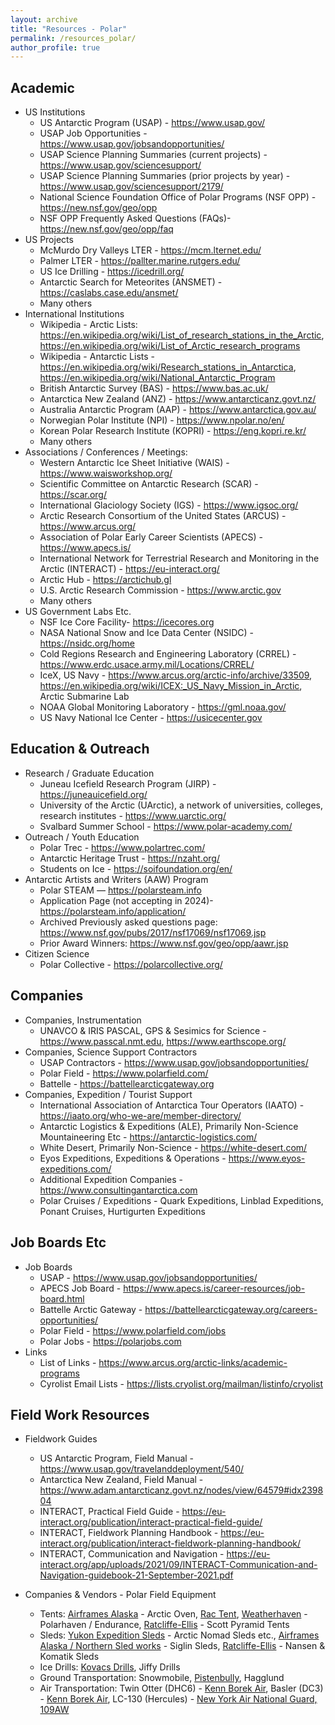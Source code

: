 ```yaml
---
layout: archive
title: "Resources - Polar"
permalink: /resources_polar/
author_profile: true
---
```


## Academic
- US Institutions
	- US Antarctic Program (USAP) - https://www.usap.gov/
	- USAP Job Opportunities - https://www.usap.gov/jobsandopportunities/
	- USAP Science Planning Summaries (current projects) - https://www.usap.gov/sciencesupport/
	- USAP Science Planning Summaries (prior projects by year) - https://www.usap.gov/sciencesupport/2179/
  - National Science Foundation Office of Polar Programs (NSF OPP) - https://new.nsf.gov/geo/opp 
  - NSF OPP Frequently Asked Questions (FAQs)- https://new.nsf.gov/geo/opp/faq
- US Projects
  - McMurdo Dry Valleys LTER - https://mcm.lternet.edu/
  - Palmer LTER - https://pallter.marine.rutgers.edu/
  - US Ice Drilling - https://icedrill.org/
  - Antarctic Search for Meteorites (ANSMET) - https://caslabs.case.edu/ansmet/
  - Many others
- International Institutions
  - Wikipedia - Arctic Lists: https://en.wikipedia.org/wiki/List_of_research_stations_in_the_Arctic, https://en.wikipedia.org/wiki/List_of_Arctic_research_programs
  - Wikipedia - Antarctic Lists - https://en.wikipedia.org/wiki/Research_stations_in_Antarctica, https://en.wikipedia.org/wiki/National_Antarctic_Program
  - British Antarctic Survey (BAS) - https://www.bas.ac.uk/
  - Antarctica New Zealand (ANZ) - https://www.antarcticanz.govt.nz/
  - Australia Antarctic Program (AAP) - https://www.antarctica.gov.au/
  - Norwegian Polar Institute (NPI) - https://www.npolar.no/en/
  - Korean Polar Research Institute (KOPRI) - https://eng.kopri.re.kr/
  - Many others
- Associations / Conferences / Meetings: 
  - Western Antarctic Ice Sheet Initiative (WAIS) - https://www.waisworkshop.org/
  - Scientific Committee on Antarctic Research (SCAR) - https://scar.org/
  - International Glaciology Society (IGS) - https://www.igsoc.org/
  - Arctic Research Consortium of the United States (ARCUS) - https://www.arcus.org/
  - Association of Polar Early Career Scientists (APECS) - https://www.apecs.is/ 
  - International Network for Terrestrial Research and Monitoring in the Arctic (INTERACT) - https://eu-interact.org/
  - Arctic Hub - https://arctichub.gl
  - U.S. Arctic Research Commission - https://www.arctic.gov
  - Many others
- US Government Labs Etc.
	- NSF Ice Core Facility- https://icecores.org
  - NASA National Snow and Ice Data Center (NSIDC) - https://nsidc.org/home
  - Cold Regions Research and Engineering Laboratory (CRREL) - https://www.erdc.usace.army.mil/Locations/CRREL/
  - IceX, US Navy - https://www.arcus.org/arctic-info/archive/33509, https://en.wikipedia.org/wiki/ICEX:_US_Navy_Mission_in_Arctic, Arctic Submarine Lab 
  - NOAA Global Monitoring Laboratory - https://gml.noaa.gov/
  - US Navy National Ice Center - https://usicecenter.gov


## Education & Outreach
- Research / Graduate Education
  - Juneau Icefield Research Program (JIRP) - https://juneauicefield.org/
  - University of the Arctic (UArctic), a network of universities, colleges, research institutes - https://www.uarctic.org/
  - Svalbard Summer School - https://www.polar-academy.com/
- Outreach / Youth Education
  - Polar Trec - https://www.polartrec.com/
  - Antarctic Heritage Trust - https://nzaht.org/
  - Students on Ice - https://soifoundation.org/en/
- Antarctic Artists and Writers (AAW) Program
  - Polar STEAM — https://polarsteam.info
  - Application Page (not accepting in 2024)- https://polarsteam.info/application/
  - Archived Previously asked questions page: https://www.nsf.gov/pubs/2017/nsf17069/nsf17069.jsp
  - Prior Award Winners: https://www.nsf.gov/geo/opp/aawr.jsp
- Citizen Science
	- Polar Collective - https://polarcollective.org/

## Companies
- Companies, Instrumentation 
  - UNAVCO & IRIS PASCAL, GPS & Sesimics for Science - https://www.passcal.nmt.edu, https://www.earthscope.org/
- Companies, Science Support Contractors
  - USAP Contractors - https://www.usap.gov/jobsandopportunities/
  - Polar Field - https://www.polarfield.com/
  - Battelle - https://battellearcticgateway.org
- Companies, Expedition / Tourist Support
  - International Association of Antarctica Tour Operators (IAATO) - https://iaato.org/who-we-are/member-directory/
  - Antarctic Logistics & Expeditions (ALE), Primarily Non-Science Mountaineering Etc - https://antarctic-logistics.com/
  - White Desert, Primarily Non-Science - https://white-desert.com/
  - Eyos Expeditions, Expeditions & Operations - https://www.eyos-expeditions.com/
  - Additional Expedition Companies - https://www.consultingantarctica.com
  - Polar Cruises / Expeditions - Quark Expeditions, Linblad Expeditions, Ponant Cruises, Hurtigurten Expeditions


## Job Boards Etc
- Job Boards
  - USAP - https://www.usap.gov/jobsandopportunities/
  - APECS Job Board - https://www.apecs.is/career-resources/job-board.html
  - Battelle Arctic Gateway - https://battellearcticgateway.org/careers-opportunities/
  - Polar Field - https://www.polarfield.com/jobs
  - Polar Jobs - https://polarjobs.com
- Links
  - List of Links - https://www.arcus.org/arctic-links/academic-programs
  - Cyrolist Email Lists - https://lists.cryolist.org/mailman/listinfo/cryolist



## Field Work Resources
- Fieldwork Guides
	- US Antarctic Program, Field Manual - https://www.usap.gov/travelanddeployment/540/
	- Antarctica New Zealand, Field Manual - https://www.adam.antarcticanz.govt.nz/nodes/view/64579#idx239804
	- INTERACT, Practical Field Guide - https://eu-interact.org/publication/interact-practical-field-guide/
	- INTERACT, Fieldwork Planning Handbook - https://eu-interact.org/publication/interact-fieldwork-planning-handbook/
	- INTERACT, Communication and Navigation - https://eu-interact.org/app/uploads/2021/09/INTERACT-Communication-and-Navigation-guidebook-21-September-2021.pdf

- Companies & Vendors - Polar Field Equipment
	* Tents: [Airframes Alaska](https://www.airframesalaska.com) - Arctic Oven, [Rac Tent](https://www.ractent.com), [Weatherhaven](https://www.weatherhaven.com/) - Polarhaven / Endurance, [Ratcliffe-Ellis](http://www.ratcliffe-ellis.com/) - Scott Pyramid Tents
	* Sleds: [Yukon Expedition Sleds](https://www.yukonsleds.com) - Arctic Nomad Sleds etc., [Airframes Alaska / Northern Sled works](https://www.airframesalaska.com) - Siglin Sleds, [Ratcliffe-Ellis](http://www.ratcliffe-ellis.com/) - Nansen & Komatik Sleds
	* Ice Drills: [Kovacs Drills](https://kovacsicedrillingequipment.com), Jiffy Drills
	* Ground Transportation: Snowmobile, [Pistenbully](https://www.pistenbully.com/), Hagglund
	* Air Transportation: Twin Otter (DHC6) - [Kenn Borek Air](https://borekair.com/), Basler (DC3) - [Kenn Borek Air](https://borekair.com/), LC-130 (Hercules) - [New York Air National Guard, 109AW](https://en.wikipedia.org/wiki/109th_Airlift_Wing)

<!---

To Add

- Misc	
- Polar robotics: 
	- Icefin
	- Autosub
	- Huggin
	- UC Davis
	- Orpheus
	- Nereid
	- DFKI Deep Leng https://robotik.dfki-bremen.de/en/research/robot-systems/deepleng

https://polar.ucsd.edu/

.............
Shoul Already Be Included -- Double Check
	* Tents: [Airframes Alaska](https://www.airframesalaska.com) - Arctic Oven, [Rac Tent](https://www.ractent.com), [Weatherhaven](https://www.weatherhaven.com/) - Polarhaven / Endurance, [Ratcliffe-Ellis](http://www.ratcliffe-ellis.com/) - Scott Pyramid Tents
	* Sleds: [Yukon Expedition Sleds](https://www.yukonsleds.com) - Arctic Nomad Sleds etc., [Airframes Alaska / Northern Sled works](https://www.airframesalaska.com) - Siglin Sleds, [Ratcliffe-Ellis](http://www.ratcliffe-ellis.com/) - Nansen & Komatik Sleds
	* Ice Drills: [Kovacs Drills](https://kovacsicedrillingequipment.com), Jiffy Drills
	* Ground Transportation: Snowmobile, [Pistenbully](https://www.pistenbully.com/), Hagglund
	* Air Transportation: Twin Otter (DHC6) - [Kenn Borek Air](https://borekair.com/), Basler (DC3) - [Kenn Borek Air](https://borekair.com/), LC-130 (Hercules) - [New York Air National Guard, 109AW](https://en.wikipedia.org/wiki/109th_Airlift_Wing)

* Antarctica Work Opportunities
	* US Antarctic Program Jobs, includes comprehensive list of links to other organizations: [https://www.usap.gov/jobsandopportunities/](https://www.usap.gov/jobsandopportunities/)
	* ANSMET, The Antarctic Search for Meteorites: [https://caslabs.case.edu/ansmet/](https://caslabs.case.edu/ansmet/)
	* US Ice Drilling Program: [https://icedrill.org/jobs](https://icedrill.org/jobs)
	* IRIS/PASSCAL, supports USAP siesmic science: [https://www.passcal.nmt.edu/employment](https://www.passcal.nmt.edu/employment)
	* UNAVCO, supports USAP GPS science: [https://www.unavco.org](https://www.unavco.org)
	* Antarctic Heritage Trust: [https://nzaht.org](https://nzaht.org)
	* McMurdo Dry Valleys LTER: [https://mcm.lternet.edu](https://mcm.lternet.edu)
	* Palmer LTER: [https://lternet.edu/site/palmer-antarctica-lter/](https://lternet.edu/site/palmer-antarctica-lter/)
--->
